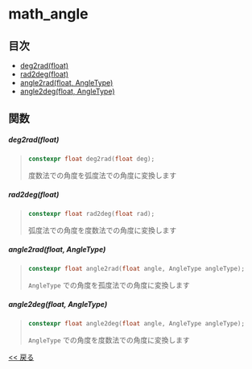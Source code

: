 # math_angle

## 目次
- [deg2rad(float)](#deg2radfloat)
- [rad2deg(float)](#rad2degfloat)
- [angle2rad(float, AngleType)](#angle2radfloat-angletype)
- [angle2deg(float, AngleType)](#angle2degfloat-angletype)

## 関数
##### deg2rad(float)
> ```c++
> constexpr float deg2rad(float deg);
> ```
> 度数法での角度を弧度法での角度に変換します

##### rad2deg(float)
> ```c++
> constexpr float rad2deg(float rad);
> ```
> 弧度法での角度を度数法での角度に変換します

##### angle2rad(float, AngleType)
> ```c++
> constexpr float angle2rad(float angle, AngleType angleType);
> ```
> `AngleType` での角度を孤度法での角度に変換します

##### angle2deg(float, AngleType)
> ```c++
> constexpr float angle2deg(float angle, AngleType angleType);
> ```
> `AngleType` での角度を度数法での角度に変換します

[<< 戻る](../INDEX.md)